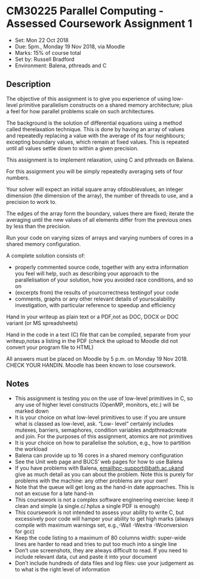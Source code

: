 # CM30225 Parallel Computing - Assessed Coursework Assignment 1

* Set: Mon 22 Oct 2018
* Due: 5pm., Monday 19 Nov 2018, via Moodle
* Marks: 15% of course total
* Set by: Russell Bradford
* Environment: Balena, pthreads and C

## Description

The objective of this assignment is to give you experience of using low-level primitive parallelism constructs on a
shared memory architecture; plus a feel for how parallel problems scale on such architectures.

The background is the solution of differential equations using a method called therelaxation technique. This is done by
having an array of values and repeatedly replacing a value with the average of its four neighbours; excepting boundary
values, which remain at fixed values. This is repeated until all values settle down to within a given precision.

This assignment is to implement relaxation, using C and pthreads on Balena.

For this assignment you will be simply repeatedly averaging sets of four numbers.

Your solver will expect an initial square array ofdoublevalues, an integer dimension (the dimension of the array),
the number of threads to use, and a precision to work to.

The edges of the array form the boundary, values there are fixed; iterate the averaging until the new values of all
elements differ from the previous ones by less than the precision.

Run your code on varying sizes of arrays and varying numbers of cores in a shared memory configuration.

A complete solution consists of:

* properly commented source code, together with any extra information you feel will help, such as describing
    your approach to the parallelisation of your solution, how you avoided race conditions, and so on
* (excerpts from) the results of yourcorrectness testingof your code
* comments, graphs or any other relevant details of yourscalability investigation, with particular reference to
    speedup and efficiency

Hand in your writeup as plain text or a PDF,not  as DOC, DOCX or DOC variant (or MS spreadsheets)

Hand in the code in a text (C) file that can be compiled, separate from your writeup,notas a listing in the PDF (check
the upload to Moodle did not convert your program file to HTML)

All answers must be placed on Moodle by 5 p.m. on Monday 19 Nov 2018. CHECK YOUR HANDIN. Moodle has
been known to lose coursework.


## Notes

* This assignment is testing you on the use of low-level primitives in C, so any use of higher level constructs
    (OpenMP, monitors, etc.) will be marked down
* It is your choice on what low-level primitives to use: if you are unsure what is classed as low-level, ask. “Low-
    level” certainly includes mutexes, barriers, semaphores, condition variables andpthreadcreate and join. For
    the purposes of this assignment, atomics are not primitives
* It is your choice on how to parallelise the solution, e.g., how to partition the workload
* Balena can provide up to 16 cores in a shared memory configuration
* See the Unit web page and BUCS’ web pages for how to use Balena
* If you have problems with Balena, emailhpc-support@bath.ac.ukand give as much detail as you can
    about the problem. Note this is purely for problems with the machine: any other problems are your own!
* Note that the queue will get long as the hand-in date approaches. This is not an excuse for a late hand-in
* This coursework is not a complex software engineering exercise: keep it clean and simple (a single.c/.hplus
    a single PDF is enough)
* This coursework is not intended to assess your ability to write C, but excessively poor code will hamper your
    ability to get high marks (always compile with maximum warnings set, e.g.,-Wall -Wextra -Wconversion
    for gcc)
* Keep the code listing to a maximum of 80 columns width: super-wide lines are harder to read and tries to put
    too much into a single line
* Don’t use screenshots, they are always difficult to read. If you need to include relevant data, cut and paste it into
    your document
* Don’t include hundreds of data files and log files: use your judgement as to what is the right level of information